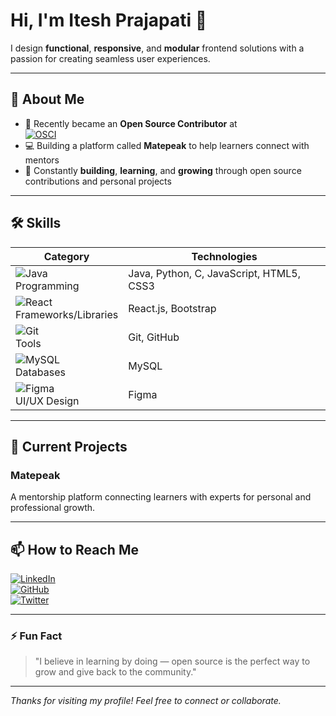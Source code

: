 # Hi, I'm Itesh Prajapati 👋

I design **functional**, **responsive**, and **modular** frontend solutions with a passion for creating seamless user experiences.

---

## 🚀 About Me

- 🎉 Recently became an **Open Source Contributor** at  
  [![OSCI](https://img.shields.io/badge/OSCI-Open%20Source%20Connect%20India-blue?style=flat&logo=opensourceinitiative&logoColor=white)](https://oscilabs.in/)
- 💻 Building a platform called **Matepeak** to help learners connect with mentors
- 🌱 Constantly **building**, **learning**, and **growing** through open source contributions and personal projects

---

## 🛠️ Skills

| Category          | Technologies                                  |
|-------------------|-----------------------------------------------|
| ![Java](https://img.shields.io/badge/Java-ED8B00?style=for-the-badge&logo=java&logoColor=white) <br> Programming       | Java, Python, C, JavaScript, HTML5, CSS3      |
| ![React](https://img.shields.io/badge/React-20232A?style=for-the-badge&logo=react&logoColor=61DAFB) <br> Frameworks/Libraries | React.js, Bootstrap                          |
| ![Git](https://img.shields.io/badge/Git-F05032?style=for-the-badge&logo=git&logoColor=white) <br> Tools             | Git, GitHub                                   |
| ![MySQL](https://img.shields.io/badge/MySQL-4479A1?style=for-the-badge&logo=mysql&logoColor=white) <br> Databases         | MySQL                                         |
| ![Figma](https://img.shields.io/badge/Figma-F24E1E?style=for-the-badge&logo=figma&logoColor=white) <br> UI/UX Design      | Figma                                         |

---

## 🔭 Current Projects

### Matepeak

A mentorship platform connecting learners with experts for personal and professional growth.

---

## 📫 How to Reach Me

[![LinkedIn](https://img.shields.io/badge/LinkedIn-0A66C2?style=for-the-badge&logo=linkedin&logoColor=white)](https://linkedin.com/in/iteshprajapati)  
[![GitHub](https://img.shields.io/badge/GitHub-181717?style=for-the-badge&logo=github&logoColor=white)](https://github.com/iteshprajapati)  
[![Twitter](https://img.shields.io/badge/Twitter-1DA1F2?style=for-the-badge&logo=twitter&logoColor=white)](https://twitter.com/iteshprajapati)

---

### ⚡ Fun Fact

> "I believe in learning by doing — open source is the perfect way to grow and give back to the community."

---

*Thanks for visiting my profile! Feel free to connect or collaborate.*
